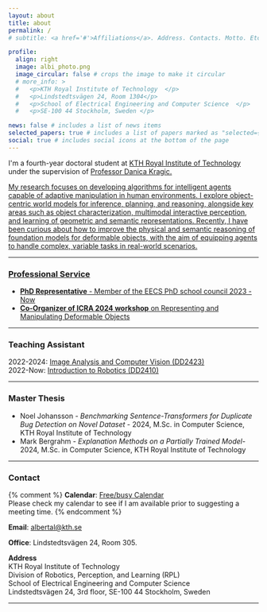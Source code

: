 ```yaml
---
layout: about
title: about
permalink: /
# subtitle: <a href='#'>Affiliations</a>. Address. Contacts. Motto. Etc.

profile:
  align: right
  image: albi_photo.png
  image_circular: false # crops the image to make it circular
  # more_info: >
  #   <p>KTH Royal Institute of Technology  </p>
  #   <p>Lindstedtsvägen 24, Room 1304</p>
  #   <p>School of Electrical Engineering and Computer Science  </p>
  #   <p>SE-100 44 Stockholm, Sweden </p>

news: false # includes a list of news items
selected_papers: true # includes a list of papers marked as "selected={true}"
social: true # includes social icons at the bottom of the page
---
```


  I'm a fourth-year doctoral student at <a href="https://www.kth.se/en" target="_blank">KTH Royal Institute of Technology</a>  under the supervision of <a href="https://www.csc.kth.se/~danik/" target="_blank">Professor Danica Kragic.
  <!-- , in the Division of <a href="https://www.kth.se/is/rpl/division-of-robotics-perception-and-learning-1.779439" target="_blank">Robotics, Perception and Learning (RPL)</a> -->


<!-- <p style="text-align: justify;"> -->
My research focuses on developing algorithms for intelligent agents capable of adaptive manipulation in human environments. I explore object-centric world models for inference, planning, and reasoning, alongside key areas such as object characterization, multimodal interactive perception, and learning of geometric and semantic representations. Recently, I have been curious about how to improve the physical and semantic reasoning of foundation models for deformable objects, with the aim of equipping agents to handle complex, variable tasks in real-world scenarios.
<!-- </p> -->
 <!-- I envision a future where robots are ubiquitous and capable of complex reasoning and manipulation tasks in unstructured, highly-variable environments. My research lies at the intersection of robotics and machine learning, focusing on the adaptive manipulation of Cloth-like Deformable Objects (CDO). This under-explored area requires novel approaches for the characterization, perception, modeling, and control of CDOs. I develop methods to characterize and perceive these objects, learning representations that account for their physical properties and advancing generalization techniques for learning-based dynamics and planning suitable for robotic manipulation. Additionally, I am currently exploring the use of foundation models to enhance the perception and manipulation of cloth-like objects, aiming to equip robots with enhanced adaptive skills. -->

---

### Professional Service

- **PhD Representative** - Member of the EECS PhD school council 2023 - Now
- **Co-Organizer of ICRA 2024 workshop** on [Representing and Manipulating Deformable Objects](https://deformable-workshop.github.io/icra2022/)

---

### Teaching Assistant

2022-2024: [Image Analysis and Computer Vision (DD2423)](https://www.kth.se/social/course/DD2423/)  
2022-Now: [Introduction to Robotics (DD2410)](https://www.kth.se/social/course/DD2410/)

---

### Master Thesis

- Noel Johansson - *Benchmarking Sentence-Transformers for Duplicate Bug Detection on Novel Dataset* - 2024, M.Sc. in Computer Science, KTH Royal Institute of Technology
- Mark Bergrahm - *Explanation Methods on a Partially Trained Model*- 2024, M.Sc. in Computer Science, KTH Royal Institute of Technology

---

### Contact

{% comment %}
**Calendar**: [Free/busy Calendar](https://calendar.google.com/calendar/embed?src=zerickso%40andrew.cmu.edu&ctz=America%2FNew_York&mode=WEEK)  
Please check my calendar to see if I am available prior to suggesting a meeting time.
{% endcomment %}

**Email**: albertal@kth.se

**Office**: Lindstedtsvägen 24, Room 305.

**Address**  
KTH Royal Institute of Technology  
Division of Robotics, Perception, and Learning (RPL)  
School of Electrical Engineering and Computer Science  
Lindstedtsvägen 24, 3rd floor, SE-100 44 Stockholm, Sweden

---